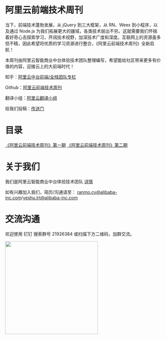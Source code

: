 # 阿里云前端技术周刊

当下，前端技术蓬勃发展，从 jQuery 到三大框架，从 RN、Weex 到小程序，以及通过 Node.js 为我们拓展更大的疆域，各类技术层出不穷。这就需要我们怀揣着好奇心去探索学习，开阔技术视野，加深技术广度和深度。互联网上的资源虽多但不精，因此希望将优质的学习资源进行整合，《阿里云前端技术周刊》全新启航！

本周刊由阿里云智能商业中台体验技术团队整理编写，希望能给社区带来更多有价值的内容，迎接云上的大前端时代！

知乎：[阿里云中台前端/全栈团队专栏](https://zhuanlan.zhihu.com/aliyun)

Github：[阿里云前端技术周刊](https://github.com/aliyunfe/weekly)

翻译小组：[阿里云翻译小组](https://github.com/dawn-plex/translate)

给我们投稿：[传送门](https://github.com/aliyunfe/weekly/issues/new)

# 目录

[《阿里云前端技术周刊》第一期](./weekly/《阿里云前端技术周刊》第一期.md)
[《阿里云前端技术周刊》第二期](./weekly/《阿里云前端技术周刊》第二期.md)

# 关于我们

我们是阿里云智能商业中台体验技术团队 [详情](https://github.com/aliyunfe/weekly/blob/master/about.md)

如有兴趣加入我们，简历/沟通请至： ranmo.cy@alibaba-inc.com/yeshu.lrt@alibaba-inc.com

# 交流沟通
欢迎使用 钉钉 搜索群号 21926384 或扫描下方二维码，加群交流。

<img src="https://img.alicdn.com/tfs/TB1BEBSafc3T1VjSZPfXXcWHXXa-876-1322.jpg" width="300" />
